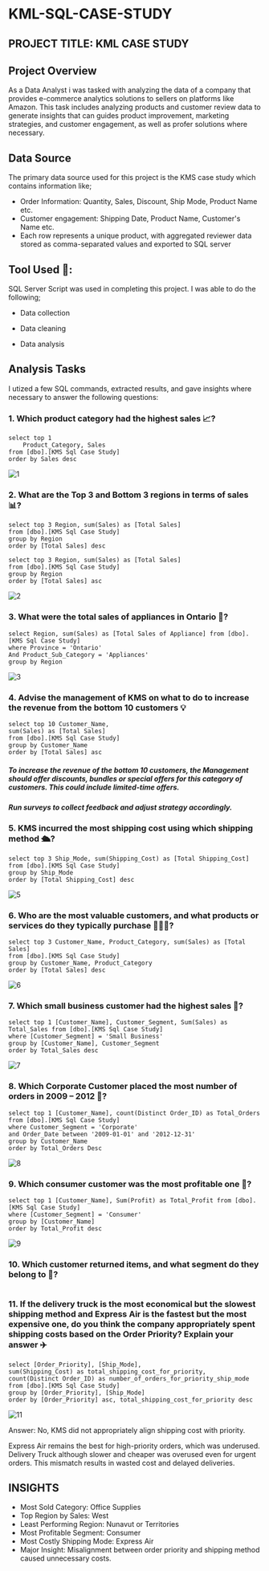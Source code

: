 # KML-SQL-CASE-STUDY
## PROJECT TITLE: KML CASE STUDY

## Project Overview 
As a Data Analyst i was tasked with analyzing the data of a company that provides e-commerce analytics solutions to sellers on platforms like Amazon. This task includes analyzing products and customer review data to generate insights that can guides product improvement, marketing strategies, and customer engagement, as well as profer solutions where necessary.

## Data Source
The primary data source used for this project is the KMS case study which contains information like;
- Order Information: Quantity, Sales, Discount, Ship Mode, Product Name etc.
- Customer engagement: Shipping Date, Product Name, Customer's Name etc.
- Each row represents a unique product, with aggregated reviewer data stored as comma-separated values and exported to SQL server

## Tool Used 💾:
SQL Server Script was used in completing this project. I was able to do the following;

- Data collection

- Data cleaning

- Data analysis

## Analysis Tasks
I utized a few SQL commands, extracted results, and gave insights where necessary to answer the following questions:

### 1. Which product category had the highest sales 📈?
~~~
select top 1
	Product_Category, Sales
from [dbo].[KMS Sql Case Study]
order by Sales desc
~~~
![1](https://github.com/user-attachments/assets/448a96cc-9216-4199-aecf-8307650dbe6a)

### 2. What are the Top 3 and Bottom 3 regions in terms of sales 📊?
~~~
select top 3 Region, sum(Sales) as [Total Sales]
from [dbo].[KMS Sql Case Study]
group by Region
order by [Total Sales] desc

select top 3 Region, sum(Sales) as [Total Sales]
from [dbo].[KMS Sql Case Study]
group by Region
order by [Total Sales] asc
~~~
![2](https://github.com/user-attachments/assets/d29c905d-e329-4dce-8eed-50bfbb5eae98)

### 3. What were the total sales of appliances in Ontario 🧰?
~~~
select Region, sum(Sales) as [Total Sales of Appliance] from [dbo].[KMS Sql Case Study]
where Province = 'Ontario'
And Product_Sub_Category = 'Appliances'
group by Region
~~~
![3](https://github.com/user-attachments/assets/7c830c6e-818b-4e75-be90-02bfc20bb549)

### 4. Advise the management of KMS on what to do to increase the revenue from the bottom 10 customers 💡
~~~
select top 10 Customer_Name,
sum(Sales) as [Total Sales]
from [dbo].[KMS Sql Case Study]
group by Customer_Name
order by [Total Sales] asc
~~~
##### To increase the revenue of the bottom 10 customers, the Management should offer discounts, bundles or special offers for this category of customers. This could include limited-time offers.
##### Run surveys to collect feedback and adjust strategy accordingly.

### 5. KMS incurred the most shipping cost using which shipping method 🛳️?
~~~
select top 3 Ship_Mode, sum(Shipping_Cost) as [Total Shipping_Cost]
from [dbo].[KMS Sql Case Study]
group by Ship_Mode
order by [Total Shipping_Cost] desc
~~~
![5](https://github.com/user-attachments/assets/e38c30f0-e6bc-49d4-8163-9046a640abd9)

### 6. Who are the most valuable customers, and what products or services do they typically purchase 🧑‍🤝‍🧑?
~~~
select top 3 Customer_Name, Product_Category, sum(Sales) as [Total Sales]
from [dbo].[KMS Sql Case Study]
group by Customer_Name, Product_Category
order by [Total Sales] desc
~~~
![6](https://github.com/user-attachments/assets/805322b7-20ce-4ba9-821d-99953cde4597)

### 7. Which small business customer had the highest sales 🏦?
~~~
select top 1 [Customer_Name], Customer_Segment, Sum(Sales) as Total_Sales from [dbo].[KMS Sql Case Study]
where [Customer_Segment] = 'Small Business'
group by [Customer_Name], Customer_Segment
order by Total_Sales desc
~~~
![7](https://github.com/user-attachments/assets/15ecfaea-b787-49ad-8ae8-911aff442363)

### 8. Which Corporate Customer placed the most number of orders in 2009 – 2012 📆?
~~~
select top 1 [Customer_Name], count(Distinct Order_ID) as Total_Orders
from [dbo].[KMS Sql Case Study]
where Customer_Segment = 'Corporate'
and Order_Date between '2009-01-01' and '2012-12-31'
group by Customer_Name
order by Total_Orders Desc
~~~
![8](https://github.com/user-attachments/assets/a00eb105-7437-490f-939e-6bb33bcc2c97)

### 9. Which consumer customer was the most profitable one 🤑?
~~~
select top 1 [Customer_Name], Sum(Profit) as Total_Profit from [dbo].[KMS Sql Case Study]
where [Customer_Segment] = 'Consumer'
group by [Customer_Name]
order by Total_Profit desc
~~~
![9](https://github.com/user-attachments/assets/519ed9a1-3bc3-44a7-b62e-1f5c49ebe1f7)

### 10. Which customer returned items, and what segment do they belong to 📲?
~~~

~~~

### 11. If the delivery truck is the most economical but the slowest shipping method and Express Air is the fastest but the most expensive one, do you think the company appropriately spent shipping costs based on the Order Priority? Explain your answer ✈️
~~~
select [Order_Priority], [Ship_Mode],
sum(Shipping_Cost) as total_shipping_cost_for_priority,
count(Distinct Order_ID) as number_of_orders_for_priority_ship_mode 
from [dbo].[KMS Sql Case Study]
group by [Order_Priority], [Ship_Mode]
order by [Order_Priority] asc, total_shipping_cost_for_priority desc
~~~
![11](https://github.com/user-attachments/assets/7ddb529a-89d8-4582-a699-ffe14688f2e5)

Answer: No, KMS did not appropriately align shipping cost with priority.

Express Air remains the best for high-priority orders, which was underused.
Delivery Truck although slower and cheaper was overused even for urgent orders.
This mismatch results in wasted cost and delayed deliveries.

## INSIGHTS
- Most Sold Category: Office Supplies
- Top Region by Sales: West
- Least Performing Region: Nunavut or Territories
- Most Profitable Segment: Consumer
- Most Costly Shipping Mode: Express Air
- Major Insight: Misalignment between order priority and shipping method caused unnecessary costs.
